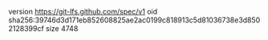 version https://git-lfs.github.com/spec/v1
oid sha256:39746d3d171eb852608825ae2ac0199c818913c5d81036738e3d8502128399cf
size 4748
